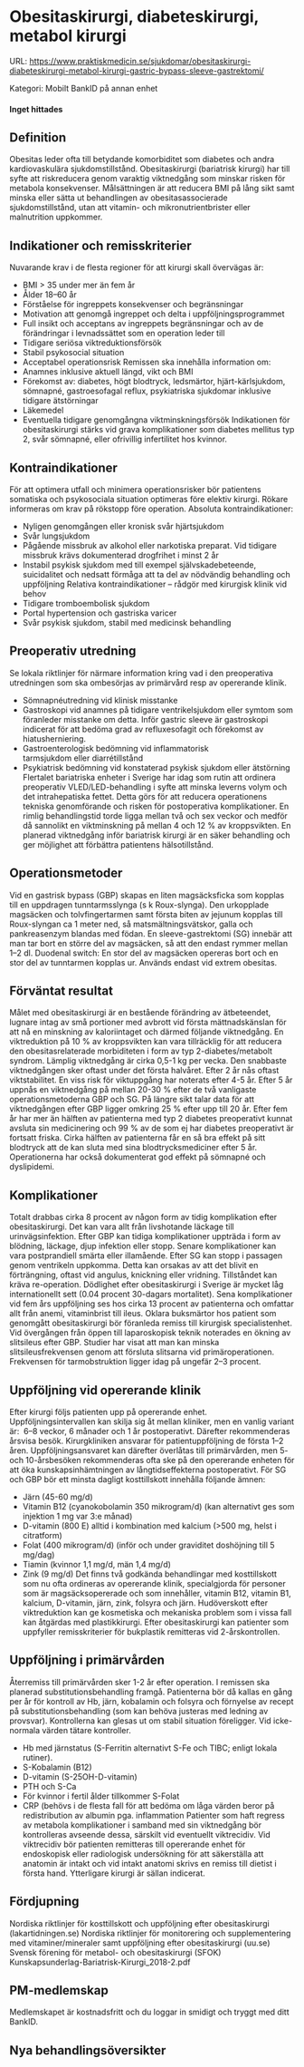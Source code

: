 # Obesitaskirurgi, diabeteskirurgi, metabol kirurgi

URL: https://www.praktiskmedicin.se/sjukdomar/obesitaskirurgi-diabeteskirurgi-metabol-kirurgi-gastric-bypass-sleeve-gastrektomi/



Kategori: Mobilt BankID på annan enhet

#### Inget hittades

## Definition

Obesitas leder ofta till betydande komorbiditet som diabetes och andra kardiovaskulära sjukdomstillstånd. Obesitaskirurgi (bariatrisk kirurgi) har till syfte att riskreducera genom varaktig viktnedgång som minskar risken för metabola konsekvenser.
Målsättningen är att reducera BMI på lång sikt samt minska eller sätta ut behandlingen av obesitasassocierade sjukdomstillstånd, utan att vitamin- och mikronutrientbrister eller malnutrition uppkommer.

## Indikationer och remisskriterier

Nuvarande krav i de flesta regioner för att kirurgi skall övervägas är:
- BMI > 35 under mer än fem år
- Ålder 18–60 år
- Förståelse för ingreppets konsekvenser och begränsningar
- Motivation att genomgå ingreppet och delta i uppföljningsprogrammet
- Full insikt och acceptans av ingreppets begränsningar och av de förändringar i levnadssättet som en operation leder till
- Tidigare seriösa viktreduktionsförsök
- Stabil psykosocial situation
- Acceptabel operationsrisk
Remissen ska innehålla information om:
- Anamnes inklusive aktuell längd, vikt och BMI
- Förekomst av: diabetes, högt blodtryck, ledsmärtor, hjärt-kärlsjukdom, sömnapné, gastroesofagal reflux, psykiatriska sjukdomar inklusive tidigare ätstörningar
- Läkemedel
- Eventuella tidigare genomgångna viktminskningsförsök
Indikationen för obesitaskirurgi stärks vid grava komplikationer som diabetes mellitus typ 2, svår sömnapné, eller ofrivillig infertilitet hos kvinnor.

## Kontraindikationer

För att optimera utfall och minimera operationsrisker bör patientens somatiska och psykosociala situation optimeras före elektiv kirurgi.
Rökare informeras om krav på rökstopp före operation.
Absoluta kontraindikationer:
- Nyligen genomgången eller kronisk svår hjärtsjukdom
- Svår lungsjukdom
- Pågående missbruk av alkohol eller narkotiska preparat. Vid tidigare missbruk krävs dokumenterad drogfrihet i minst 2 år
- Instabil psykisk sjukdom med till exempel självskadebeteende, suicidalitet och nedsatt förmåga att ta del av nödvändig behandling och uppföljning
Relativa kontraindikationer – rådgör med kirurgisk klinik vid behov
- Tidigare tromboembolisk sjukdom
- Portal hypertension och gastriska varicer
- Svår psykisk sjukdom, stabil med medicinsk behandling

## Preoperativ utredning

Se lokala riktlinjer för närmare information kring vad i den preoperativa utredningen som ska ombesörjas av primärvård resp av opererande klinik.
- Sömnapnéutredning vid klinisk misstanke
- Gastroskopi vid anamnes på tidigare ventrikelsjukdom eller symtom som föranleder misstanke om detta. Inför gastric sleeve är gastroskopi indicerat för att bedöma grad av refluxesofagit och förekomst av hiatusherniering.
- Gastroenterologisk bedömning vid inflammatorisk tarmsjukdom eller diarrétillstånd
- Psykiatrisk bedömning vid konstaterad psykisk sjukdom eller ätstörning
Flertalet bariatriska enheter i Sverige har idag som rutin att ordinera preoperativ VLED/LED-behandling i syfte att minska leverns volym och det intrahepatiska fettet. Detta görs för att reducera operationens tekniska genomförande och risken för postoperativa komplikationer.
En rimlig behandlingstid torde ligga mellan två och sex veckor och medför då sannolikt en viktminskning på mellan 4 och 12 % av kroppsvikten. En planerad viktnedgång inför bariatrisk kirurgi är en säker behandling och ger möjlighet att förbättra patientens hälsotillstånd.

## Operationsmetoder

Vid en gastrisk bypass (GBP) skapas en liten magsäcksficka som kopplas till en uppdragen tunntarmsslynga (s k Roux-slynga). Den urkopplade magsäcken och tolvfingertarmen samt första biten av jejunum kopplas till Roux-slyngan ca 1 meter ned, så matsmältningsvätskor, galla och pankreasenzym blandas med födan.
En sleeve-gastrektomi (SG) innebär att man tar bort en större del av magsäcken, så att den endast rymmer mellan 1–2 dl.
Duodenal switch: En stor del av magsäcken opereras bort och en stor del av tunntarmen kopplas ur. Används endast vid extrem obesitas.

## Förväntat resultat

Målet med obesitaskirurgi är en bestående förändring av ätbeteendet, lugnare intag av små portioner med avbrott vid första mättnadskänslan för att nå en minskning av kaloriintaget och därmed följande viktnedgång. En viktreduktion på 10 % av kroppsvikten kan vara tillräcklig för att reducera den obesitasrelaterade morbiditeten i form av typ 2-diabetes/metabolt syndrom.
Lämplig viktnedgång är cirka 0,5-1 kg per vecka. Den snabbaste viktnedgången sker oftast under det första halvåret. Efter 2 år nås oftast viktstabilitet. En viss risk för viktuppgång har noterats efter 4-5 år.
Efter 5 år uppnås en viktnedgång på mellan 20-30 % efter de två vanligaste operationsmetoderna GBP och SG. På längre sikt talar data för att viktnedgången efter GBP ligger omkring 25 % efter upp till 20 år. Efter fem år har mer än hälften av patienterna med typ 2 diabetes preoperativt kunnat avsluta sin medicinering och 99 % av de som ej har diabetes preoperativt är fortsatt friska. Cirka hälften av patienterna får en så bra effekt på sitt blodtryck att de kan sluta med sina blodtrycksmediciner efter 5 år. Operationerna har också dokumenterat god effekt på sömnapné och dyslipidemi.

## Komplikationer

Totalt drabbas cirka 8 procent av någon form av tidig komplikation efter obesitaskirurgi. Det kan vara allt från livshotande läckage till urinvägsinfektion.
Efter GBP kan tidiga komplikationer uppträda i form av blödning, läckage, djup infektion eller stopp. Senare komplikationer kan vara postprandiell smärta eller illamående.
Efter SG kan stopp i passagen genom ventrikeln uppkomma. Detta kan orsakas av att det blivit en förträngning, oftast vid angulus, knickning eller vridning. Tillståndet kan kräva re-operation.
Dödlighet efter obesitaskirurgi i Sverige är mycket låg internationellt sett (0.04 procent 30-dagars mortalitet).
Sena komplikationer vid fem års uppföljning ses hos cirka 13 procent av patienterna och omfattar allt från anemi, vitaminbrist till ileus. Oklara buksmärtor hos patient som genomgått obesitaskirurgi bör föranleda remiss till kirurgisk specialistenhet.
Vid övergången från öppen till laparoskopisk teknik noterades en ökning av slitsileus efter GBP. Studier har visat att man kan minska slitsileusfrekvensen genom att försluta slitsarna vid primäroperationen. Frekvensen för tarmobstruktion ligger idag på ungefär 2–3 procent.

## Uppföljning vid opererande klinik

Efter kirurgi följs patienten upp på opererande enhet. Uppföljningsintervallen kan skilja sig åt mellan kliniker, men en vanlig variant är:  6–8 veckor, 6 månader och 1 år postoperativt. Därefter rekommenderas årsvisa besök. Kirurgkliniken ansvarar för patientuppföljning de första 1–2 åren. Uppföljningsansvaret kan därefter överlåtas till primärvården, men 5- och 10-årsbesöken rekommenderas ofta ske på den opererande enheten för att öka kunskapsinhämtningen av långtidseffekterna postoperativt.
För SG och GBP bör ett minsta dagligt kosttillskott innehålla följande ämnen:
- Järn (45-60 mg/d)
- Vitamin B12 (cyanokobolamin 350 mikrogram/d) (kan alternativt ges som injektion 1 mg var 3:e månad)
- D-vitamin (800 E) alltid i kombination med kalcium (>500 mg, helst i citratform)
- Folat (400 mikrogram/d) (inför och under graviditet doshöjning till 5 mg/dag)
- Tiamin (kvinnor 1,1 mg/d, män 1,4 mg/d)
- Zink (9 mg/d)
Det finns två godkända behandlingar med kosttillskott som nu ofta ordineras av opererande klinik, specialgjorda för personer som är magsäcksopererade och som innehåller, vitamin B12, vitamin B1, kalcium, D-vitamin, järn, zink, folsyra och järn.
Hudöverskott efter viktreduktion kan ge kosmetiska och mekaniska problem som i vissa fall kan åtgärdas med plastikkirurgi. Efter obesitaskirurgi kan patienter som uppfyller remisskriterier för bukplastik remitteras vid 2-årskontrollen.

## Uppföljning i primärvården

Återremiss till primärvården sker 1-2 år efter operation. I remissen ska planerad substitutionsbehandling framgå. Patienterna bör då kallas en gång per år för kontroll av Hb, järn, kobalamin och folsyra och förnyelse av recept på substitutionsbehandling (som kan behöva justeras med ledning av provsvar). Kontrollerna kan glesas ut om stabil situation föreligger. Vid icke-normala värden tätare kontroller.
- Hb med järnstatus (S-Ferritin alternativt S-Fe och TIBC; enligt lokala rutiner).
- S-Kobalamin (B12)
- D-vitamin (S-25OH-D-vitamin)
- PTH och S-Ca
- För kvinnor i fertil ålder tillkommer S-Folat
- CRP (behövs i de flesta fall för att bedöma om låga värden beror på redistribution av albumin pga. inflammation
Patienter som haft regress av metabola komplikationer i samband med sin viktnedgång bör kontrolleras avseende dessa, särskilt vid eventuellt viktrecidiv. Vid viktrecidiv bör patienten remitteras till opererande enhet för endoskopisk eller radiologisk undersökning för att säkerställa att anatomin är intakt och vid intakt anatomi skrivs en remiss till dietist i första hand. Ytterligare kirurgi är sällan indicerat.

## Fördjupning

Nordiska riktlinjer för kosttillskott och uppföljning efter obesitaskirurgi (lakartidningen.se)
Nordiska riktlinjer för monitorering och supplementering med vitaminer/mineraler samt uppföljning efter obesitaskirurgi (uu.se)
Svensk förening för metabol- och obesitaskirurgi (SFOK)
Kunskapsunderlag-Bariatrisk-Kirurgi_2018-2.pdf

## PM-medlemskap

Medlemskapet är kostnadsfritt och du loggar in smidigt och tryggt med ditt BankID.

## Nya behandlingsöversikter

